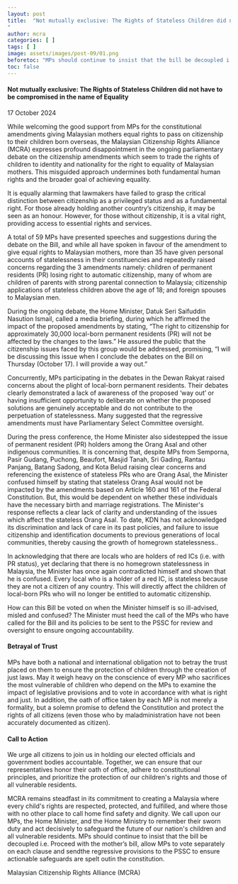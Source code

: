```yaml
---
layout: post
title:  "Not mutually exclusive: The Rights of Stateless Children did not have to be compromised in the name of Equality
"
author: mcra
categories: [ ]
tags: [ ]
image: assets/images/post-09/01.png
beforetoc: "MPs should continue to insist that the bill be decoupled i.e. Proceed with the mother’s bill, allow MPs to vote separately on each clause and send the regressive provisions to the PSSC to ensure actionable safeguards are spelt out in the constitution."
toc: false
---
```


#### Not mutually exclusive: The Rights of Stateless Children did not have to be compromised in the name of Equality

17 October 2024

While welcoming the good support from MPs for the constitutional amendments giving Malaysian mothers equal rights to pass on citizenship to their children born overseas, the Malaysian Citizenship Rights Alliance (MCRA) expresses profound disappointment in the ongoing parliamentary debate on the citizenship amendments which seem to trade the rights of children to identity and nationality for the right to equality of Malaysian mothers. This misguided approach undermines both fundamental human rights and the broader goal of achieving equality.

It is equally alarming that lawmakers have failed to grasp the critical distinction between citizenship as a privileged status and as a fundamental right. For those already holding another country’s citizenship, it may be seen as an honour. However, for those without citizenship, it is a vital right, providing access to essential rights and services.

A total of 59 MPs have presented speeches and suggestions during the debate on the Bill, and while all have spoken in favour of the amendment to give equal rights to Malaysian mothers, more than 35 have given personal accounts of statelessness in their constituencies and repeatedly raised concerns regarding the 3 amendments namely: children of permanent residents (PR) losing right to automatic citizenship, many of whom are children of parents with strong parental connection to Malaysia; citizenship applications of stateless children above the age of 18; and foreign spouses to Malaysian men.

During the ongoing debate, the Home Minister, Datuk Seri Saifuddin Nasution Ismail, called a media briefing, during which he affirmed the impact of the proposed amendments by stating, “The right to citizenship for approximately 30,000 local-born permanent residents (PR) will not be affected by the changes to the laws.” He assured the public that the citizenship issues faced by this group would be addressed, promising, “I will be discussing this issue when I conclude the debates on the Bill on Thursday (October 17). I will provide a way out.”

Concurrently, MPs participating in the debates in the Dewan Rakyat raised concerns about the plight of local-born permanent residents. Their debates clearly demonstrated a lack of awareness of the proposed ‘way out’ or having insufficient opportunity to deliberate on whether the proposed solutions are genuinely acceptable and do not contribute to the perpetuation of statelessness. Many suggested that the regressive amendments must have Parliamentary Select Committee oversight.

During the press conference, the Home Minister also sidestepped the issue of
permanent resident (PR) holders among the Orang Asal and other indigenous
communities. It is concerning that, despite MPs from Semporna, Pasir Gudang, Puchong, Beaufort, Masjid Tanah, Sri Gading, Rantau Panjang, Batang Sadong, and Kota Belud raising clear concerns and referencing the existence of stateless PRs who are Orang Asal, the Minister confused himself by stating that stateless Orang Asal would not be impacted by the amendments based on Article 160 and 161 of the Federal Constitution. But, this would be dependent on whether these individuals have the necessary birth and marriage registrations. The Minister's response reflects a clear lack of clarity and understanding of the issues which affect the stateless Orang Asal. To date, KDN has not acknowledged its discrimination and lack of care in its past policies, and failure to issue citizenship and identification documents to previous generations of local communities, thereby causing the growth of homegrown statelessness..

In acknowledging that there are locals who are holders of red ICs (i.e. with PR status), yet declaring that there is no homegrown statelessness in Malaysia, the Minister has once again contradicted himself and shown that he is confused. Every local who is a holder of a red IC, is stateless because they are not a citizen of any country. This will directly affect the children of local-born PRs who will no longer be entitled to automatic citizenship.

How can this Bill be voted on when the Minister himself is so ill-advised, misled and confused? The Minister must heed the call of the MPs who have called for the Bill and its policies to be sent to the PSSC for review and oversight to ensure ongoing accountability.

#### Betrayal of Trust
MPs have both a national and international obligation not to betray the trust placed on them to ensure the protection of children through the creation of just laws. May it weigh heavy on the conscience of every MP who sacrifices the most vulnerable of children who depend on the MPs to examine the impact of legislative provisions and to vote in accordance with what is right and just. In addition, the oath of office taken by each MP is not merely a formality, but a solemn promise to defend the Constitution and protect the rights of all citizens (even those who by maladministration have not been accurately documented as citizen).

#### Call to Action
We urge all citizens to join us in holding our elected officials and government bodies accountable. Together, we can ensure that our representatives honor their oath of office, adhere to constitutional principles, and prioritize the protection of our children's rights and those of all vulnerable residents.

MCRA remains steadfast in its commitment to creating a Malaysia where every child's rights are respected, protected, and fulfilled, and where those with no other place to call home find safety and dignity. We call upon our MPs, the Home Minister, and the Home Ministry to remember their sworn duty and act decisively to safeguard the future of our nation's children and all vulnerable residents. MPs should continue to insist that the bill be decoupled i.e. Proceed with the mother’s bill, allow MPs to vote separately on each clause and sendthe regressive provisions to the PSSC to ensure actionable safeguards are spelt outin the constitution.

Malaysian Citizenship Rights Alliance (MCRA)